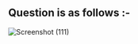 
## Question is as follows :-

![Screenshot (111)](https://user-images.githubusercontent.com/44902363/82839516-475df880-9eed-11ea-959e-900ef3ad300a.png)
